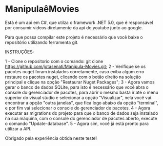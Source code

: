# ManipulaêMovies


Está é um api em C#, que utilza o framework .NET 5.0,  que é responsável por consumir videos diretamente da api do youtube junto ao google.

Para que possa compilar este projeto é necessário que você baixe o repositório utilizando ferramenta git.

INSTRUÇÕES:



1 - Clone o repositorio com o comando: git clone https://github.com/jotasenati/Manipula-Movies.git;
2 - Verifique se os pacotes nuget foram instalados corretamente, caso exiba algum erro restaure os pacotes nuget, clicando com o botão direito na solução principal e clique na opção "Restaurar Nuget Packages";
3 - Agora vamos gerar o banco de dados SQLite, para isto é necessário que você abra o console do gerenciador de pacotes, para abrir o mesmo basta ir até o menu superior do visual studio e selecionar a opção "Visualizar", nela você vai encontrar a opção "outra janelas", que fica logo abaixo da opção "terminal", e por fim vai selecionar o console do gerenciador de pacotes.
4 - Agora executar as migrations do projeto para que o banco de dados seja instalado na sua máquina, com o console do gerenciador de pacotes aberto, execute o comando "Update-database".
5 - Agora sim, você já está pronto para utilizar a API.



Obrigado pela experiência obtida neste teste!
